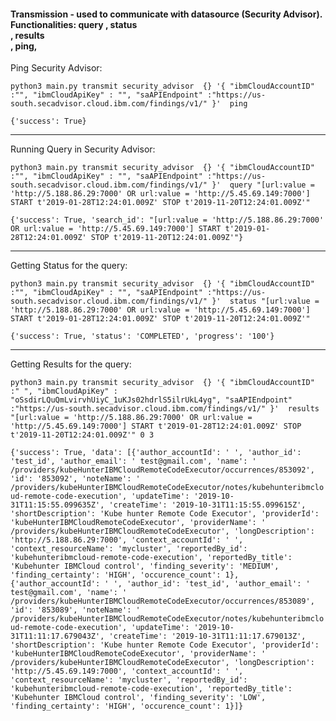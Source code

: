 #### Transmission - used to communicate with datasource (Security Advisor). Functionalities: query <query string>, status <search id>, results <search id> <offset> <length>, ping,

Ping Security Advisor: 

```
python3 main.py transmit security_advisor  {} '{ "ibmCloudAccountID" :"", "ibmCloudApiKey" : "", "saAPIEndpoint" :"https://us-south.secadvisor.cloud.ibm.com/findings/v1/" }'  ping
```

`{'success': True}`

---------------

Running Query in Security Advisor:

```
python3 main.py transmit security_advisor  {} '{ "ibmCloudAccountID" :"", "ibmCloudApiKey" : "", "saAPIEndpoint" :"https://us-south.secadvisor.cloud.ibm.com/findings/v1/" }'  query "[url:value = 'http://5.188.86.29:7000' OR url:value = 'http://5.45.69.149:7000'] START t'2019-01-28T12:24:01.009Z' STOP t'2019-11-20T12:24:01.009Z'"
```

`{'success': True, 'search_id': "[url:value = 'http://5.188.86.29:7000' OR url:value = 'http://5.45.69.149:7000'] START t'2019-01-28T12:24:01.009Z' STOP t'2019-11-20T12:24:01.009Z'"}`

---------------

Getting Status for the query: 

```
python3 main.py transmit security_advisor  {} '{ "ibmCloudAccountID" :"", "ibmCloudApiKey" : "", "saAPIEndpoint" :"https://us-south.secadvisor.cloud.ibm.com/findings/v1/" }'  status "[url:value = 'http://5.188.86.29:7000' OR url:value = 'http://5.45.69.149:7000'] START t'2019-01-28T12:24:01.009Z' STOP t'2019-11-20T12:24:01.009Z'"
```

`{'success': True, 'status': 'COMPLETED', 'progress': '100'}`

---------------

Getting Results for the query: 

```
python3 main.py transmit security_advisor  {} '{ "ibmCloudAccountID" :" ", "ibmCloudApiKey" : "oSsdirLQuQmLvirvhUiyC_1uKJs02hdrlS5ilrUkL4yg", "saAPIEndpoint" :"https://us-south.secadvisor.cloud.ibm.com/findings/v1/" }'  results "[url:value = 'http://5.188.86.29:7000' OR url:value = 'http://5.45.69.149:7000'] START t'2019-01-28T12:24:01.009Z' STOP t'2019-11-20T12:24:01.009Z'" 0 3
```

`{'success': True, 'data': [{'author_accountId': ' ', 'author_id': 'test_id', 'author_email': ' test@gmail.com', 'name': ' /providers/kubeHunterIBMCloudRemoteCodeExecutor/occurrences/853092', 'id': '853092', 'noteName': ' /providers/kubeHunterIBMCloudRemoteCodeExecutor/notes/kubehunteribmcloud-remote-code-execution', 'updateTime': '2019-10-31T11:15:55.099635Z', 'createTime': '2019-10-31T11:15:55.099615Z', 'shortDescription': 'Kube hunter Remote Code Executor', 'providerId': 'kubeHunterIBMCloudRemoteCodeExecutor', 'providerName': ' /providers/kubeHunterIBMCloudRemoteCodeExecutor', 'longDescription': 'http://5.188.86.29:7000', 'context_accountId': ' ', 'context_resourceName': 'mycluster', 'reportedBy_id': 'kubehunteribmcloud-remote-code-execution', 'reportedBy_title': 'Kubehunter IBMCloud control', 'finding_severity': 'MEDIUM', 'finding_certainty': 'HIGH', 'occurence_count': 1}, {'author_accountId': ' ', 'author_id': 'test_id', 'author_email': ' test@gmail.com', 'name': ' /providers/kubeHunterIBMCloudRemoteCodeExecutor/occurrences/853089', 'id': '853089', 'noteName': ' /providers/kubeHunterIBMCloudRemoteCodeExecutor/notes/kubehunteribmcloud-remote-code-execution', 'updateTime': '2019-10-31T11:11:17.679043Z', 'createTime': '2019-10-31T11:11:17.679013Z', 'shortDescription': 'Kube hunter Remote Code Executor', 'providerId': 'kubeHunterIBMCloudRemoteCodeExecutor', 'providerName': ' /providers/kubeHunterIBMCloudRemoteCodeExecutor', 'longDescription': 'http://5.45.69.149:7000', 'context_accountId': ' ', 'context_resourceName': 'mycluster', 'reportedBy_id': 'kubehunteribmcloud-remote-code-execution', 'reportedBy_title': 'Kubehunter IBMCloud control', 'finding_severity': 'LOW', 'finding_certainty': 'HIGH', 'occurence_count': 1}]}`